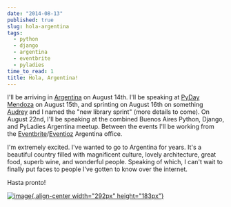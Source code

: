 ```yaml
---
date: "2014-08-13"
published: true
slug: hola-argentina
tags:
  - python
  - django
  - argentina
  - eventbrite
  - pyladies
time_to_read: 1
title: Hola, Argentina!
---
```


I'll be arriving in [Argentina](https://en.wikipedia.org/wiki/Argentina)
on August 14th. I'll be speaking at [PyDay
Mendoza](https://eventioz.com.ar/e/pyday-mendoza-2014) on August 15th,
and sprinting on August 16th on something
[Audrey](audrey.feldroy.com) and I named the "new library
sprint" (more details to come). On August 22nd, I'll be speaking at
the combined Buenos Aires Python, Django, and PyLadies Argentina meetup.
Between the events I'll be working from the
[Eventbrite](https://www.eventbrite.com/)/[Eventioz](https://eventioz.com.ar)
Argentina office.

I'm extremely excited. I've wanted to go to Argentina for years. It's
a beautiful country filled with magnificent culture, lovely
architecture, great food, superb wine, and wonderful people. Speaking of
which, I can't wait to finally put faces to people I've gotten to know
over the internet.

Hasta pronto!

[![image](/images/800px-Flag_of_Argentina.png){.align-center
width="292px" height="183px"}](https://en.wikipedia.org/wiki/Argentina)
